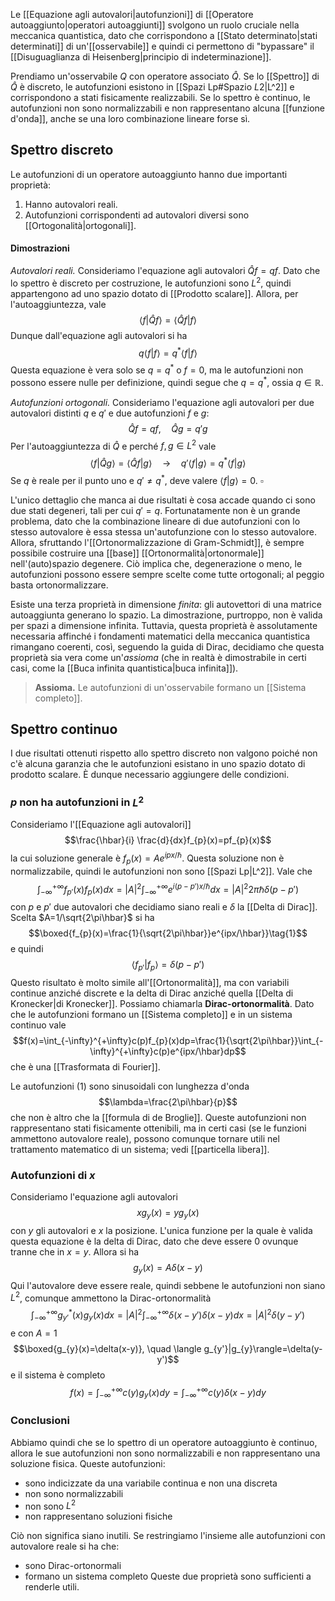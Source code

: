 Le [[Equazione agli autovalori|autofunzioni]] di [[Operatore autoaggiunto|operatori autoaggiunti]] svolgono un ruolo cruciale nella meccanica quantistica, dato che corrispondono a [[Stato determinato|stati determinati]] di un'[[osservabile]] e quindi ci permettono di "bypassare" il [[Disuguaglianza di Heisenberg|principio di indeterminazione]].

Prendiamo un'osservabile $Q$ con operatore associato $\hat{Q}$. Se lo [[Spettro]] di $\hat{Q}$ è discreto, le autofunzioni esistono in [[Spazi Lp#Spazio $L {2}$|L^2]] e corrispondono a stati fisicamente realizzabili. Se lo spettro è continuo, le autofunzioni non sono normalizzabili e non rappresentano alcuna [[funzione d'onda]], anche se una loro combinazione lineare forse sì.
## Spettro discreto
Le autofunzioni di un operatore autoaggiunto hanno due importanti proprietà:
1. Hanno autovalori reali.
2. Autofunzioni corrispondenti ad autovalori diversi sono [[Ortogonalità|ortogonali]].
#### Dimostrazioni
*Autovalori reali.* Consideriamo l'equazione agli autovalori $\hat{Q}f=qf$. Dato che lo spettro è discreto per costruzione, le autofunzioni sono $L^{2}$, quindi appartengono ad uno spazio dotato di [[Prodotto scalare]]. Allora, per l'autoaggiuntezza, vale
$$\langle f|\hat{Q}f\rangle=\langle \hat{Q}f|f\rangle$$
Dunque dall'equazione agli autovalori si ha
$$q\langle f|f\rangle=q^{*}\langle f|f\rangle$$
Questa equazione è vera solo se $q=q^{*}$ o $f=0$, ma le autofunzioni non possono essere nulle per definizione, quindi segue che $q=q^{*}$, ossia $q\in\mathbb{R}$.

*Autofunzioni ortogonali.* Consideriamo l'equazione agli autovalori per due autovalori distinti $q$ e $q'$ e due autofunzioni $f$ e $g$:
$$\hat{Q}f=qf,\quad \hat{Q}g=q'g$$
Per l'autoaggiuntezza di $\hat{Q}$ e perché $f,g\in L^{2}$ vale
$$\langle f|\hat{Q}g\rangle=\langle \hat{Q}f|g\rangle \quad\rightarrow\quad q'\langle f|g\rangle=q^{*}\langle f|g\rangle$$
Se $q$ è reale per il punto uno e $q'\neq q^{*}$, deve valere $\langle f|g\rangle=0$.  $\square$

L'unico dettaglio che manca ai due risultati è cosa accade quando ci sono due stati degeneri, tali per cui $q'=q$. Fortunatamente non è un grande problema, dato che la combinazione lineare di due autofunzioni con lo stesso autovalore è essa stessa un'autofunzione con lo stesso autovalore. Allora, sfruttando l'[[Ortonormalizzazione di Gram-Schmidt]], è sempre possibile costruire una [[base]] [[Ortonormalità|ortonormale]] nell'(auto)spazio degenere. Ciò implica che, degenerazione o meno, le autofunzioni possono essere sempre scelte come tutte ortogonali; al peggio basta ortonormalizzare.

Esiste una terza proprietà in dimensione *finita*: gli autovettori di una matrice autoaggiunta generano lo spazio. La dimostrazione, purtroppo, non è valida per spazi a dimensione infinita. Tuttavia, questa proprietà è assolutamente necessaria affinché i fondamenti matematici della meccanica quantistica rimangano coerenti, così, seguendo la guida di Dirac, decidiamo che questa proprietà sia vera come un'*assioma* (che in realtà è dimostrabile in certi casi, come la [[Buca infinita quantistica|buca infinita]]).

>**Assioma.** Le autofunzioni di un'osservabile formano un [[Sistema completo]].

## Spettro continuo
I due risultati ottenuti rispetto allo spettro discreto non valgono poiché non c'è alcuna garanzia che le autofunzioni esistano in uno spazio dotato di prodotto scalare. È dunque necessario aggiungere delle condizioni.
###  $p$ non ha autofunzioni in $L^{2}$
Consideriamo l'[[Equazione agli autovalori]]
$$\frac{\hbar}{i} \frac{d}{dx}f_{p}(x)=pf_{p}(x)$$
la cui soluzione generale è $f_{p}(x)=Ae^{ipx/\hbar}$. Questa soluzione non è normalizzabile, quindi le autofunzioni non sono [[Spazi Lp|L^2]]. Vale che
$$\int_{-\infty}^{+\infty}f_{p'}(x)f_{p}(x)dx=|A|^{2}\int_{-\infty}^{+\infty}e^{i(p-p')x/\hbar}dx=|A|^{2}2\pi\hbar\delta(p-p')$$
con $p$ e $p'$ due autovalori che decidiamo siano reali e $\delta$ la [[Delta di Dirac]]. Scelta $A=1/\sqrt{2\pi\hbar}$ si ha
$$\boxed{f_{p}(x)=\frac{1}{\sqrt{2\pi\hbar}}e^{ipx/\hbar}}\tag{1}$$
e quindi
$$\langle f_{p'}|f_{p}\rangle=\delta(p-p')$$
Questo risultato è molto simile all'[[Ortonormalità]], ma con variabili continue anziché discrete e la delta di Dirac anziché quella [[Delta di Kronecker|di Kronecker]]. Possiamo chiamarla **Dirac-ortonormalità**. Dato che le autofunzioni formano un [[Sistema completo]] e in un sistema continuo vale
$$f(x)=\int_{-\infty}^{+\infty}c(p)f_{p}(x)dp=\frac{1}{\sqrt{2\pi\hbar}}\int_{-\infty}^{+\infty}c(p)e^{ipx/\hbar}dp$$
che è una [[Trasformata di Fourier]].

Le autofunzioni $(1)$ sono sinusoidali con lunghezza d'onda
$$\lambda=\frac{2\pi\hbar}{p}$$
che non è altro che la [[formula di de Broglie]]. Queste autofunzioni non rappresentano stati fisicamente ottenibili, ma in certi casi (se le funzioni ammettono autovalore reale), possono comunque tornare utili nel trattamento matematico di un sistema; vedi [[particella libera]].
### Autofunzioni di $x$
Consideriamo l'equazione agli autovalori
$$xg_{y}(x)=yg_{y}(x)$$
con $y$ gli autovalori e $x$ la posizione. L'unica funzione per la quale è valida questa equazione è la delta di Dirac, dato che deve essere 0 ovunque tranne che in $x=y$. Allora si ha
$$g_{y}(x)=A\delta(x-y)$$
Qui l'autovalore deve essere reale, quindi sebbene le autofunzioni non siano $L^{2}$, comunque ammettono la Dirac-ortonormalità
$$\int_{-\infty}^{+\infty}g^{*}_{y'}(x)g_{y}(x)dx=|A|^{2}\int_{-\infty}^{+\infty}\delta(x-y')\delta(x-y)dx=|A|^{2}\delta(y-y')$$
e con $A=1$
$$\boxed{g_{y}(x)=\delta(x-y)}, \quad \langle g_{y'}|g_{y}\rangle=\delta(y-y')$$
e il sistema è completo
$$f(x)=\int_{-\infty}^{+\infty}c(y)g_{y}(x)dy=\int_{-\infty}^{+\infty}c(y)\delta(x-y)dy$$

### Conclusioni
Abbiamo quindi che se lo spettro di un operatore autoaggiunto è continuo, allora le sue autofunzioni non sono normalizzabili e non rappresentano una soluzione fisica. Queste autofunzioni:
- sono indicizzate da una variabile continua e non una discreta
- non sono normalizzabili
- non sono $L^{2}$
- non rappresentano soluzioni fisiche

Ciò non significa siano inutili. Se restringiamo l'insieme alle autofunzioni con autovalore reale si ha che:
- sono Dirac-ortonormali
- formano un sistema completo
Queste due proprietà sono sufficienti a renderle utili.